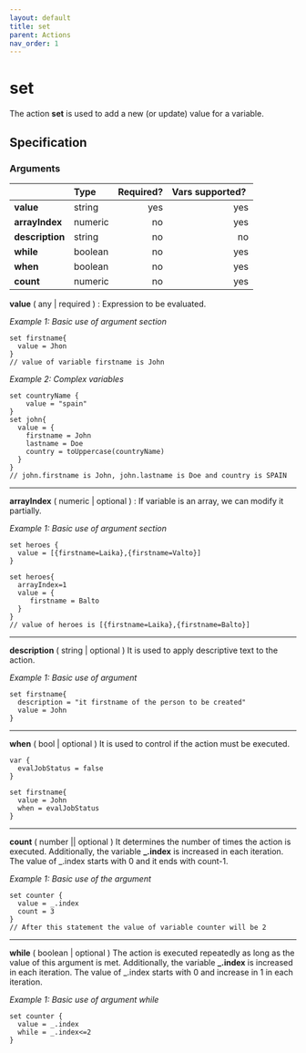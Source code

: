 ```yaml
---
layout: default
title: set
parent: Actions
nav_order: 1
---
```


<link rel="stylesheet" href="../../../assets/css/custom.css">

# set

The action **set** is used to add a new (or update) value for a variable.

## Specification

### Arguments 

|                 | Type      | Required?| Vars supported? |
|:----------------|:----------|---------:|----------------:|
| **value**       | string    | yes      | yes             |
| **arrayIndex**  | numeric   | no       | yes             |
| **description** | string    | no       | no              |
| **while**       | boolean   | no       | yes             |
| **when**        | boolean   | no       | yes             |
| **count**       | numeric   | no       | yes             |


**value** ( any \| required ) : Expression to be evaluated. 

*Example 1: Basic use of argument section*

```hcl
set firstname{
  value = Jhon
}
// value of variable firstname is John
```

*Example 2: Complex variables*

```hcl
set countryName {
    value = "spain"
}
set john{
  value = {
    firstname = John
    lastname = Doe
    country = toUppercase(countryName)
  }
}
// john.firstname is John, john.lastname is Doe and country is SPAIN
```
---

**arrayIndex** ( numeric \| optional ) : If variable is an array, we can modify it partially. 

*Example 1: Basic use of argument section*

```hcl
set heroes {
  value = [{firstname=Laika},{firstname=Valto}]
}

set heroes{
  arrayIndex=1
  value = {
     firstname = Balto
  }
}
// value of heroes is [{firstname=Laika},{firstname=Balto}]
```
---

**description** ( string \| optional )  It is used to apply descriptive text to  the action.

*Example 1: Basic use of argument*

```hcl
set firstname{
  description = "it firstname of the person to be created"
  value = John
}
```
---
**when** ( bool | optional ) It is used to control if the action must be executed.

```hcl
var {
  evalJobStatus = false
}

set firstname{
  value = John
  when = evalJobStatus
}
```
---
**count** ( number || optional ) It determines the number of times the action is executed. Additionally, the variable **_.index** is increased in each iteration. 
The value of _.index starts with 0 and it ends with count-1.

*Example 1: Basic use of the argument*
```hcl
set counter {
  value = _.index
  count = 3
}
// After this statement the value of variable counter will be 2
```

---
**while** ( boolean \| optional )  The action is executed repeatedly as long as the value of this argument is met. Additionally, the variable **_.index** is increased in each iteration. The value of _.index starts with 0 and increase in 1 in each iteration.

*Example 1: Basic use of argument while*
```hcl
set counter {
  value = _.index
  while = _.index<=2
}
```
